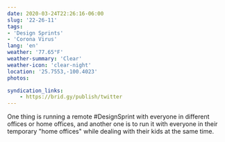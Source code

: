 ```yaml
---
date: 2020-03-24T22:26:16-06:00
slug: '22-26-11'
tags:
- 'Design Sprints'
- 'Corona Virus'
lang: 'en'
weather: '77.65°F'
weather-summary: 'Clear'
weather-icon: 'clear-night'
location: '25.7553,-100.4023'
photos:

syndication_links:
    - https://brid.gy/publish/twitter
---
```

One thing is running a remote #DesignSprint with everyone in different offices or home offices, and another one is to run it with everyone in their temporary "home offices" while dealing with their kids at the same time.
 